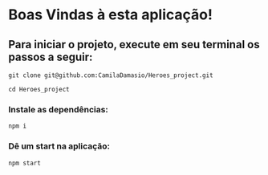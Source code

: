 # Boas Vindas à esta aplicação!

## Para iniciar o projeto, execute em seu terminal os passos a seguir:

`git clone git@github.com:CamilaDamasio/Heroes_project.git`

`cd Heroes_project`

### Instale as dependências:

`npm i`

### Dê um start na aplicação:

`npm start`
